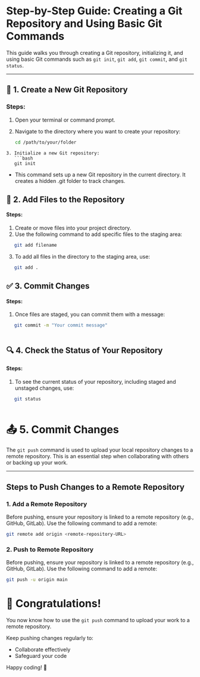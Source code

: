 # Step-by-Step Guide: Creating a Git Repository and Using Basic Git Commands

This guide walks you through creating a Git repository, initializing it, and using basic Git commands such as `git init`, `git add`, `git commit`, and `git status`.

---

## 📂 **1. Create a New Git Repository**

### **Steps:**
1. Open your terminal or command prompt.

2. Navigate to the directory where you want to create your repository:
   ```bash
   cd /path/to/your/folder
```
3. Initialize a new Git repository:
   ```bash
   git init
```
- This command sets up a new Git repository in the current directory. It creates a hidden .git folder to track changes.

## 📝 **2. Add Files to the Repository**
#### Steps:
1. Create or move files into your project directory.
2. Use the following command to add specific files to the staging area:
```bash
   git add filename 
   ```
3. To add all files in the directory to the staging area, use:
```bash
   git add . 
   ```
## ✅  **3. Commit Changes**
#### Steps:
1. Once files are staged, you can commit them with a message:
```bash
   git commit -m "Your commit message"
 
   ```
## 🔍 **4. Check the Status of Your Repository**
#### Steps:
1. To see the current status of your repository, including staged and unstaged changes, use:
```bash
   git status
 
   ```

#  📤 **5. Commit Changes**

The `git push` command is used to upload your local repository changes to a remote repository. This is an essential step when collaborating with others or backing up your work.

---

## **Steps to Push Changes to a Remote Repository**

### 1. Add a Remote Repository
Before pushing, ensure your repository is linked to a remote repository (e.g., GitHub, GitLab). Use the following command to add a remote:
```bash
git remote add origin <remote-repository-URL>
```

### 2. Push to  Remote Repository
Before pushing, ensure your repository is linked to a remote repository (e.g., GitHub, GitLab). Use the following command to add a remote:
```bash
git push -u origin main

```

# 🎉 Congratulations!

You now know how to use the `git push` command to upload your work to a remote repository. 

Keep pushing changes regularly to:
- Collaborate effectively
- Safeguard your code

Happy coding! 🚀
